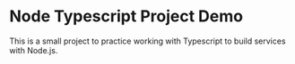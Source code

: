 # Node Typescript Project Demo

This is a small project to practice working with Typescript to build services with Node.js.
